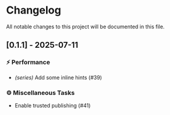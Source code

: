 # Changelog

All notable changes to this project will be documented in this file.

## [0.1.1] - 2025-07-11

### ⚡ Performance

- *(series)* Add some inline hints (#39)

### ⚙️ Miscellaneous Tasks

- Enable trusted publishing (#41)

<!-- generated by git-cliff -->
